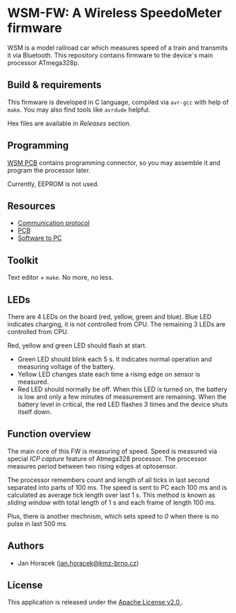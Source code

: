 # WSM-FW: A Wireless SpeedoMeter firmware

WSM is a model railroad car which measures speed of a train and transmits it
via Bluetooth. This repository contains firmware to the device`s main processor
ATmega328p.

## Build & requirements

This firmware is developed in C language, compiled via `avr-gcc` with help
of `make`. You may also find tools like `avrdude` helpful.

Hex files are available in *Releases* section.

## Programming

[WSM PCB](https://github.com/kmzbrnoI/wsm-pcb) contains programming connector,
so you may assemble it and program the processor later.

Currently, EEPROM is not used.

## Resources

 * [Communication protocol](protocol.md)
 * [PCB](https://github.com/kmzbrnoI/wsm-pcb)
 * [Software to PC](https://github.com/kmzbrnoI/wsm-speed-reader)

## Toolkit

Text editor + `make`. No more, no less.

## LEDs

There are 4 LEDs on the board (red, yellow, green and blue). Blue LED indicates
charging, it is not controlled from CPU. The remaining 3 LEDs are controlled
from CPU.

Red, yellow and green LED should flash at start.

 * Green LED should blink each 5 s. It indicates normal operation and measuring
   voltage of the battery.
 * Yellow LED changes state each time a rising edge on sensor is measured.
 * Red LED should normally be off. When this LED is turned on, the battery is
   low and only a few minutes of measurement are remaining. When the battery
   level in critical, the red LED flashes 3 times and the device shuts itself
   down.

## Function overview

The main core of this FW is measuring of speed. Speed is measured via special
*ICP capture* feature of Atmega328 processor. The processor measures period
between two rising edges at optosensor.

The processor remembers count and length of all ticks in last second separated
into parts of 100 ms. The speed is sent to PC each 100 ms and is calculated
as average tick length over last 1 s. This method is known as *sliding window*
with total length of 1 s and each frame of length 100 ms.

Plus, there is another mechnism, which sets speed to *0* when there is no
pulse in last 500 ms.

## Authors

 * Jan Horacek ([jan.horacek@kmz-brno.cz](mailto:jan.horacek@kmz-brno.cz))

## License

This application is released under the [Apache License v2.0
](https://www.apache.org/licenses/LICENSE-2.0).
